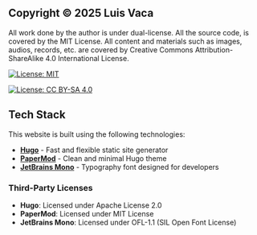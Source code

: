 ## Copyright © 2025 Luis Vaca

All work done by the author is under dual-license. All the source code, is covered by the MIT License. All content and materials such as images, audios, records, etc. are covered by Creative Commons Attribution-ShareAlike 4.0 International License.  

[![License: MIT](https://img.shields.io/badge/License-MIT-green.svg)](https://opensource.org/licenses/MIT)

[![License: CC BY-SA 4.0](https://img.shields.io/badge/License-CC%20BY--SA%204.0-blue.svg)](https://creativecommons.org/licenses/by-sa/4.0/)

## Tech Stack

This website is built using the following technologies:

- **[Hugo](https://gohugo.io/)** - Fast and flexible static site generator
- **[PaperMod](https://github.com/adityatelange/hugo-PaperMod)** - Clean and minimal Hugo theme
- **[JetBrains Mono](https://www.jetbrains.com/mono/)** - Typography font designed for developers

### Third-Party Licenses

- **Hugo**: Licensed under Apache License 2.0
- **PaperMod**: Licensed under MIT License  
- **JetBrains Mono**: Licensed under OFL-1.1 (SIL Open Font License)

